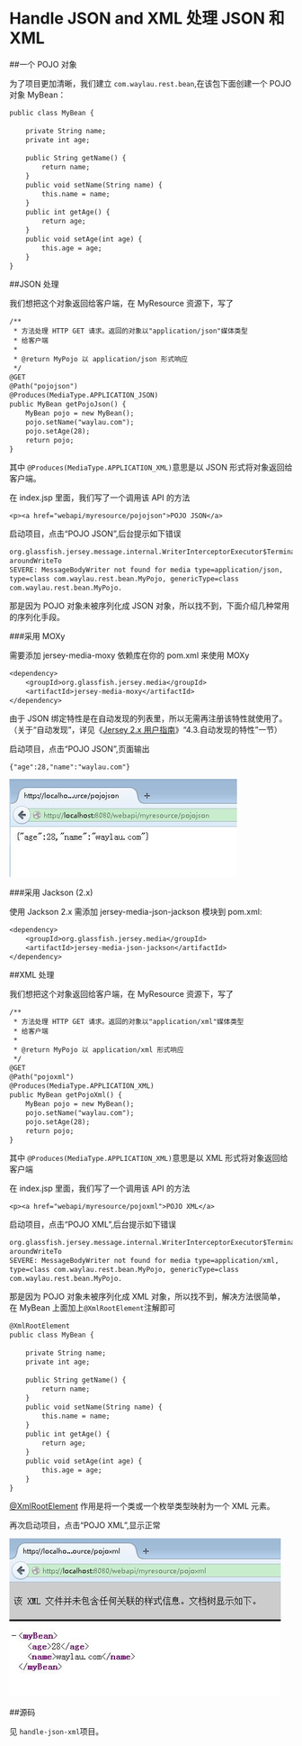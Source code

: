 Handle JSON and XML 处理 JSON 和 XML
==========

##一个 POJO 对象

为了项目更加清晰，我们建立 `com.waylau.rest.bean`,在该包下面创建一个 POJO 对象 MyBean：

	public class MyBean {
	
		private String name;
		private int age;
	 
		public String getName() {
			return name;
		}
		public void setName(String name) {
			this.name = name;
		}
		public int getAge() {
			return age;
		}
		public void setAge(int age) {
			this.age = age;
		}
	}

##JSON 处理

我们想把这个对象返回给客户端，在 MyResource 资源下，写了

    /**
     * 方法处理 HTTP GET 请求。返回的对象以"application/json"媒体类型
	 * 给客户端
     *
     * @return MyPojo 以 application/json 形式响应
     */
    @GET
    @Path("pojojson")
    @Produces(MediaType.APPLICATION_JSON)
    public MyBean getPojoJson() {
    	MyBean pojo = new MyBean();
    	pojo.setName("waylau.com");
    	pojo.setAge(28);
        return pojo;
    }

其中 `@Produces(MediaType.APPLICATION_XML)`意思是以 JSON 形式将对象返回给客户端。

在 index.jsp 里面，我们写了一个调用该 API 的方法

    <p><a href="webapi/myresource/pojojson">POJO JSON</a>

启动项目，点击“POJO JSON”,后台提示如下错误

	org.glassfish.jersey.message.internal.WriterInterceptorExecutor$TerminalWriterInterceptor aroundWriteTo
	SEVERE: MessageBodyWriter not found for media type=application/json, type=class com.waylau.rest.bean.MyPojo, genericType=class com.waylau.rest.bean.MyPojo.

那是因为 POJO 对象未被序列化成 JSON 对象，所以找不到，下面介绍几种常用的序列化手段。

###采用 MOXy

需要添加 jersey-media-moxy 依赖库在你的 pom.xml 来使用 MOXy

	<dependency>
    	<groupId>org.glassfish.jersey.media</groupId>
    	<artifactId>jersey-media-moxy</artifactId>
	</dependency>

由于 JSON 绑定特性是在自动发现的列表里，所以无需再注册该特性就使用了。（关于“自动发现”，详见《[Jersey 2.x 用户指南](https://github.com/waylau/Jersey-2.x-User-Guide)》“4.3.自动发现的特性”一节）

启动项目，点击“POJO JSON”,页面输出

	{"age":28,"name":"waylau.com"}

![](../images/handle-json-xml-01.jpg)

###采用 Jackson (2.x)

使用 Jackson 2.x 需添加 jersey-media-json-jackson 模块到 pom.xml:

	<dependency>
		<groupId>org.glassfish.jersey.media</groupId>
		<artifactId>jersey-media-json-jackson</artifactId>
	</dependency>

##XML 处理

我们想把这个对象返回给客户端，在 MyResource 资源下，写了

    /**
     * 方法处理 HTTP GET 请求。返回的对象以"application/xml"媒体类型
	 * 给客户端
     *
     * @return MyPojo 以 application/xml 形式响应
     */
    @GET
    @Path("pojoxml")
    @Produces(MediaType.APPLICATION_XML)
    public MyBean getPojoXml() {
    	MyBean pojo = new MyBean();
    	pojo.setName("waylau.com");
    	pojo.setAge(28);
        return pojo;
    }
	    

其中 `@Produces(MediaType.APPLICATION_XML)`意思是以 XML 形式将对象返回给客户端

在 index.jsp 里面，我们写了一个调用该 API 的方法

    <p><a href="webapi/myresource/pojoxml">POJO XML</a>

启动项目，点击“POJO XML”,后台提示如下错误

	org.glassfish.jersey.message.internal.WriterInterceptorExecutor$TerminalWriterInterceptor aroundWriteTo
	SEVERE: MessageBodyWriter not found for media type=application/xml, type=class com.waylau.rest.bean.MyPojo, genericType=class com.waylau.rest.bean.MyPojo.

那是因为 POJO 对象未被序列化成 XML 对象，所以找不到，解决方法很简单，在 MyBean 上面加上`@XmlRootElement`注解即可

	@XmlRootElement
	public class MyBean {
	
		private String name;
		private int age;
	 
		public String getName() {
			return name;
		}
		public void setName(String name) {
			this.name = name;
		}
		public int getAge() {
			return age;
		}
		public void setAge(int age) {
			this.age = age;
		}
	}

[@XmlRootElement](http://jaxb.java.net/nonav/2.2.7/docs/api/javax/xml/bind/annotation/XmlRootElement.html) 作用是将一个类或一个枚举类型映射为一个 XML 元素。

再次启动项目，点击“POJO XML”,显示正常

![](../images/handle-json-xml-02.jpg)

##源码 

见 `handle-json-xml`项目。